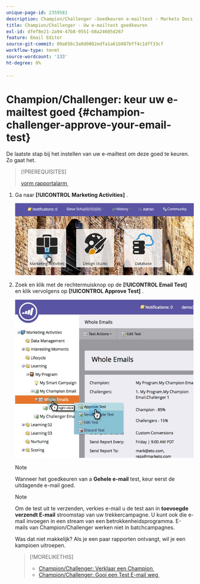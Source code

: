 ```yaml
---
unique-page-id: 2359581
description: Champion/Challenger -Goedkeuren e-mailtest - Marketo Docs - Productdocumentatie
title: Champion/Challenger - Uw e-mailtest goedkeuren
exl-id: dfef8e21-2a94-47b8-9551-68a24605d267
feature: Email Editor
source-git-commit: 09a656c3a0d0002edfa1a61b987bff4c1dff33cf
workflow-type: tm+mt
source-wordcount: '133'
ht-degree: 0%

---
```


# Champion/Challenger: keur uw e-mailtest goed {#champion-challenger-approve-your-email-test}

De laatste stap bij het instellen van uw e-mailtest om deze goed te keuren. Zo gaat het.

>[!PREREQUISITES]
>
>[&#x200B; vorm rapportalarm &#x200B;](/help/marketo/product-docs/email-marketing/general/functions-in-the-editor/email-tests-champion-challenger/champion-challenger-analytics.md#configure-report-alerts)

1. Ga naar **[!UICONTROL Marketing Activities]** .

   ![](assets/login-marketing-activities-1.png)

1. Zoek en klik met de rechtermuisknop op de **[!UICONTROL Email Test]** en klik vervolgens op **[!UICONTROL Approve Test]** .

   ![](assets/champion3.jpg)

   >[!NOTE]
   >
   >Wanneer het goedkeuren van a **Gehele e-mail** test, keur eerst de uitdagende e-mail goed.

   >[!NOTE]
   >
   >Om de test uit te verzenden, verkies e-mail u de test aan in **toevoegde verzendt E-mail** stroomstap van uw trekkercampagne. U kunt ook die e-mail invoegen in een stream van een betrokkenheidsprogramma. E-mails van Champion/Challenger werken niet in batchcampagnes.

   Was dat niet makkelijk? Als je een paar rapporten ontvangt, wil je een kampioen uitroepen.

   >[!MORELIKETHIS]
   >
   >* [&#x200B; Champion/Challenger: Verklaar een Champion &#x200B;](/help/marketo/product-docs/email-marketing/general/functions-in-the-editor/email-tests-champion-challenger/champion-challenger-declare-a-champion.md)
   >* [&#x200B; Champion/Challenger: Gooi een Test E-mail weg &#x200B;](/help/marketo/product-docs/email-marketing/general/functions-in-the-editor/email-tests-champion-challenger/champion-challenger-discard-an-email-test.md)
